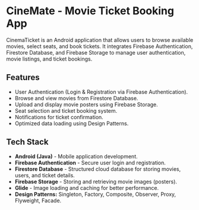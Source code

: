 # CineMate - Movie Ticket Booking App
CinemaTicket is an Android application that allows users to browse available movies, select seats, and book tickets. 
It integrates Firebase Authentication, Firestore Database, and Firebase Storage to manage user authentication, movie listings, and ticket bookings.

## Features
- User Authentication (Login & Registration via Firebase Authentication).
- Browse and view movies from Firestore Database.
- Upload and display movie posters using Firebase Storage.
- Seat selection and ticket booking system.
- Notifications for ticket confirmation.
- Optimized data loading using Design Patterns.

## Tech Stack
- **Android (Java)** - Mobile application development.
- **Firebase Authentication** - Secure user login and registration.
- **Firestore Database** - Structured cloud database for storing movies, users, and ticket details.
- **Firebase Storage** - Storing and retrieving movie images (posters).
- **Glide** - Image loading and caching for better performance.
- **Design Patterns:** Singleton, Factory, Composite, Observer, Proxy, Flyweight, Facade.
